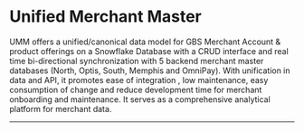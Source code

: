 # Unified Merchant Master

UMM offers a unified/canonical data model for GBS Merchant Account & product offerings on a Snowflake Database with a CRUD interface and real time bi-directional synchronization with 5 backend merchant master databases (North, Optis, South, Memphis and OmniPay). With unification in data and API, it promotes ease of integration , low maintenance,  easy consumption of change and reduce development time for merchant onboarding and maintenance. It serves as a comprehensive analytical platform for merchant data.

___

